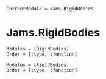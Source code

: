 ```@meta
CurrentModule = Jams.RigidBodies
```

# Jams.RigidBodies

```@index
Modules = [RigidBodies]
Order = [:type, :function]
```

```@autodocs
Modules = [RigidBodies]
Order = [:type, :function]
```
